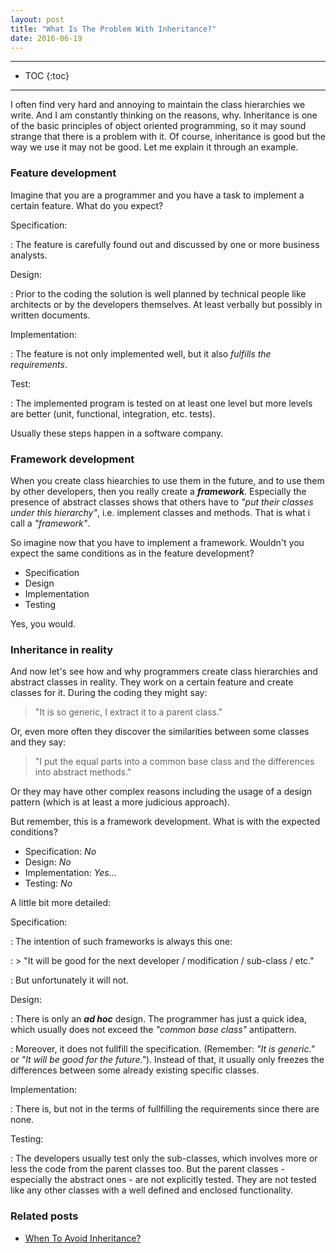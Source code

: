 ```yaml
---
layout: post
title: "What Is The Problem With Inheritance?"
date: 2016-06-19
---
```


***

* TOC
{:toc}

***

I often find very hard and annoying to maintain the class hierarchies we write. And I am constantly thinking on the reasons, why. Inheritance is one of the basic principles of object oriented programming, so it may sound strange that there is a problem with it. Of course, inheritance is good but the way we use it may not be good. Let me explain it through an example.


### Feature development

Imagine that you are a programmer and you have a task to implement a certain feature. What do you expect?

Specification: 

: The feature is carefully found out and discussed by one or more business analysts.

Design: 

: Prior to the coding the solution is well planned by technical people like architects or by the developers themselves. At least verbally but possibly in written documents.

Implementation:

: The feature is not only implemented well, but it also *fulfills the requirements*.

Test:

: The implemented program is tested on at least one level but more levels are better (unit, functional, integration, etc. tests).

Usually these steps happen in a software company.


### Framework development

When you create class hiearchies to use them in the future, and to use them by other developers, then you really create a ***framework***. Especially the presence of abstract classes shows that others have to *"put their classes under this hierarchy"*, i.e. implement classes and methods. That is what i call a *"framework"*.

So imagine now that you have to implement a framework. Wouldn't you expect the same conditions as in the feature development?

* Specification
* Design
* Implementation
* Testing

Yes, you would.


### Inheritance in reality

And now let's see how and why programmers create class hierarchies and abstract classes in reality. They work on a certain feature and create classes for it. During the coding they might say:

> "It is so generic, I extract it to a parent class."

Or, even more often they discover the similarities between some classes and they say:

> "I put the equal parts into a common base class and the differences into abstract methods."

Or they may have other complex reasons including the usage of a design pattern (which is at least a more judicious approach).

But remember, this is a framework development. What is with the expected conditions?

* Specification: *No*
* Design: *No*
* Implementation: *Yes...*
* Testing: *No*

A little bit more detailed:

Specification:

: The intention of such frameworks is always this one:

: > "It will be good for the next developer / modification / sub-class / etc."

: But unfortunately it will not.

Design:

: There is only an ***ad hoc*** design. The programmer has just a quick idea, which usually does not exceed the *"common base class"* antipattern.

: Moreover, it does not fullfill the specification. (Remember: *"It is generic."* or *"It will be good for the future."*). Instead of that, it usually only freezes the differences between some already existing specific classes.

Implementation:

: There is, but not in the terms of fullfilling the requirements since there are none.

Testing:

: The developers usually test only the sub-classes, which involves more or less the code from the parent classes too. But the parent classes - especially the abstract ones - are not explicitly tested. They are not tested like any other classes with a well defined and enclosed functionality.


### Related posts

* [When To Avoid Inheritance?](http://petozoltan.github.io/2016/06/18/when-to-avoid-inheritance.html)
